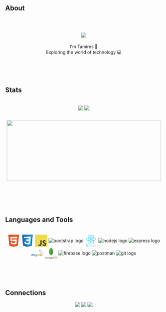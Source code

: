 ## About
\
&nbsp;
<div align="center">
	 <img src="https://readme-typing-svg.herokuapp.com?font=Roboto&size=40&duration=4000&color=83df6f&center=true&vCenter=true&multiline=true&width=400&height=65&lines=Hello+World+%f0%9f%8c%8e+%f0%9f%8c%88">
</div>
&nbsp;
<div align="center">
I'm Tamires 💫
</div>
<div align="center">
Exploring the world of technology 💻 
</div>
&nbsp;

\
&nbsp;
## Stats
<br/>
<div align="center">
	<img src="https://gh-readme.vercel.app/api?username=TamiresDellaRovere&show_icons=true&include_all_commits=true&count_private=true&count_private=true&hide_border=true&title_color=00cbf3&text_color=00cbf3&icon_color=00cbf3&bg_color=040506&hide_rank=true&line_height=28" align="center" />
	<img src="https://gh-readme.vercel.app/api/top-langs/?username=TamiresDellaRovere&layout=compact&langs_count=10&hide_border=true&title_color=00cbf3&text_color=00cbf3&icon_color=00cbf3&bg_color=040506&card_width=220" align="center" />
</div>
<br/>
<p align="center">
	<a href="#"><img src="https://github-readme-streak-stats.herokuapp.com?user=TamiresDellaRovere&hide_border=true&date_format=j%20M%5B%20Y%5D&background=040506&ring=00cbf3&fire=00cbf3&currStreakNum=00cbf3&sideNums=00cbf3&sideLabels=00cbf3&dates=00cbf3&currStreakLabel=00cbf3&stroke=040506" width="495px" height="195px"></a>
</p>
&nbsp;

\
&nbsp;
## Languages and Tools
<div align="center" style="display: inline_block"><br>
  <img align="center" alt="HTML" height="40" width="40" src="https://raw.githubusercontent.com/devicons/devicon/master/icons/html5/html5-original.svg">
  <img align="center" alt="CSS" height="40" width="40" src="https://raw.githubusercontent.com/devicons/devicon/master/icons/css3/css3-original.svg">
  <img align="center" alt="Js" height="40" width="40" src="https://github.com/devicons/devicon/blob/master/icons/javascript/javascript-original.svg">
  <img align="center" src="https://cdn.jsdelivr.net/gh/devicons/devicon/icons/bootstrap/bootstrap-original.svg" height="40" width="40" alt="bootstrap logo"  />
  <img align="center" src="https://raw.githubusercontent.com/devicons/devicon/master/icons/react/react-original-wordmark.svg" alt="react" width="40" height="40"/>
  <img align="center" src="https://cdn.jsdelivr.net/gh/devicons/devicon/icons/nodejs/nodejs-original.svg" height="40" width="40" alt="nodejs logo"/>
  <img align="center" src="https://cdn.jsdelivr.net/gh/devicons/devicon/icons/express/express-original.svg" height="40" width="40" alt="express logo"  />
  <img align="center" src="https://raw.githubusercontent.com/devicons/devicon/master/icons/mysql/mysql-original-wordmark.svg" height="40" width="40" alt="mysql logo"  />
  <img align="center" src="https://raw.githubusercontent.com/devicons/devicon/master/icons/mongodb/mongodb-original-wordmark.svg" height="40" width="40" alt="mongodb logo"  />
  <img align="center" src="https://www.vectorlogo.zone/logos/firebase/firebase-icon.svg" height="40" width="40" alt="firebase logo"  />
  <img align="center" src="https://www.vectorlogo.zone/logos/getpostman/getpostman-icon.svg" alt="postman" width="40" height="40"/>
  <img align="center" src="https://cdn.jsdelivr.net/gh/devicons/devicon/icons/git/git-original.svg" height="40" width="40" alt="git logo"  />
</div>
&nbsp;

\
&nbsp;
## Connections
<div align="center"> 
  <a href="https://www.instagram.com/tamiresdellarovere/" target="_blank" rel="noreferrer"><img src="https://img.shields.io/badge/-Instagram-%23E4405F?style=for-the-badge&logo=instagram&logoColor=white"></a>
  <a href="https://www.linkedin.com/in/tamiresdellarovere/" target="_blank" rel="noreferrer"><img src="https://img.shields.io/badge/-LinkedIn-%230077B5?style=for-the-badge&logo=linkedin&logoColor=white"></a>
  <a href="https://discord.com/channels/TamiresDellaRovere#8241" target="_blank" rel="noreferrer"><img src="https://img.shields.io/badge/Discord-7289DA?style=for-the-badge&logo=discord&logoColor=white"></a> 
</div>

<!--
**TamiresDellaRovere/tamiresdellarovere** is a ✨ _special_ ✨ repository because its `README.md` (this file) appears on your GitHub profile.

Here are some ideas to get you started:

- 🔭 I’m currently working on ...
- 🌱 I’m currently learning ...
- 👯 I’m looking to collaborate on ...
- 🤔 I’m looking for help with ...
- 💬 Ask me about ...
- 📫 How to reach me: ...
- 😄 Pronouns: ...
- ⚡ Fun fact: ...
-->
